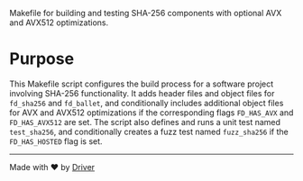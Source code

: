 <!--------------------------------------------------------------------------------->
<!-- IMPORTANT: This file is auto-generated by Driver (https://driver.ai). -------->
<!-- Manual edits may be overwritten on future commits. --------------------------->
<!--------------------------------------------------------------------------------->

Makefile for building and testing SHA-256 components with optional AVX and AVX512 optimizations.

# Purpose
This Makefile script configures the build process for a software project involving SHA-256 functionality. It adds header files and object files for `fd_sha256` and `fd_ballet`, and conditionally includes additional object files for AVX and AVX512 optimizations if the corresponding flags `FD_HAS_AVX` and `FD_HAS_AVX512` are set. The script also defines and runs a unit test named `test_sha256`, and conditionally creates a fuzz test named `fuzz_sha256` if the `FD_HAS_HOSTED` flag is set.

---
Made with ❤️ by [Driver](https://www.driver.ai/)